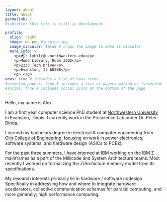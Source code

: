 ```yaml
---
layout: about
title: about
permalink: /
#subtitle: this site is still in development

profile:
  align: right
  image: me.png #jasmine.jpg
  image_circular: false # crops the image to make it circular
  more_info: >
    <p>📬: lxbtlr@u.northwestern.edu</p>
    <p>Mudd Library, Room 3302</p>
    <p>2233 Tech Drive</p>
    <p>Evanston, Il 60208</p>
    <p> </p>
news: true # includes a list of news items
#selected_papers: true # includes a list of papers marked as "selected={true}"
#social: true # includes social icons at the bottom of the page
---
```


Hello, my name is Alex

I am a first year computer science PhD student at [Northwestern University](https://www.northwestern.edu/) in Evanston, Illinois. I currently work in the Prescience Lab under Dr. Peter Dinda.

I earned my bachelors degree in electrical & computer engineering from [Olin College of Engineering](https://www.olin.edu), focusing on work in power electronics, software systems, and hardware design (ASICs to PCBs).

For the past three summers, I have interned at IBM working on the IBM Z mainframes as a part of the Millicode and System Architecture teams. Most recently I worked on formalizing the Z/Archicture memory model from its specifications.

My research interests primarily lie in hardware / software codesign. Specifically in addressing how and where to integrate hardware accelerators, collective communication schemas for parallel computing, and more generally; high performance computing.

